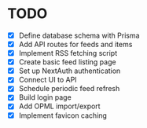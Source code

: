 # TODO

- [x] Define database schema with Prisma
- [x] Add API routes for feeds and items
- [x] Implement RSS fetching script
- [x] Create basic feed listing page
- [x] Set up NextAuth authentication
- [x] Connect UI to API
- [x] Schedule periodic feed refresh
- [x] Build login page
- [x] Add OPML import/export
- [x] Implement favicon caching
